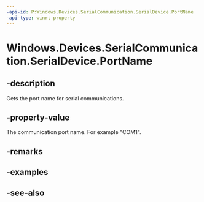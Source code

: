 ----api-id: P:Windows.Devices.SerialCommunication.SerialDevice.PortName
-api-type: winrt property
---<!-- Property syntaxpublic string PortName { get; }--># Windows.Devices.SerialCommunication.SerialDevice.PortName## -descriptionGets the port name for serial communications.## -property-valueThe communication port name. For example "COM1".## -remarks## -examples## -see-also